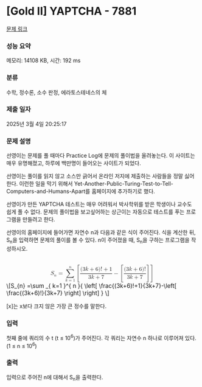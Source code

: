 # [Gold II] YAPTCHA - 7881 

[문제 링크](https://www.acmicpc.net/problem/7881) 

### 성능 요약

메모리: 14108 KB, 시간: 192 ms

### 분류

수학, 정수론, 소수 판정, 에라토스테네스의 체

### 제출 일자

2025년 3월 4일 20:25:17

### 문제 설명

<p>선영이는 문제를 풀 때마다 Practice Log에 문제의 풀이법을 올려놓는다. 이 사이트는 매우 유명해졌고, 하루에 백만명이 들어오는 사이트가 되었다.</p>

<p>선영이는 풀이를 읽지 않고 소스만 긁어서 온라인 저지에 제출하는 사람들을 정말 싫어한다. 이런한 일을 막기 위해서 Yet-Another-Public-Turing-Test-to-Tell-Computers-and-Humans-Apart를 홈페이지에 추가하기로 했다.</p>

<p>선영이가 만든 YAPTCHA 테스트는 매우 어려워서 박사학위를 받은 학생이나 교수도 쉽게 풀 수 없다. 문제의 풀이법을 보고싶어하는 상근이는 자동으로 테스트를 푸는 프로그램을 만들려고 한다.</p>

<p>선영이의 홈페이지에 들어가면 자연수 n과 다음과 같은 식이 주어진다. 식을 계산한 뒤, S<sub>n</sub>을 입력하면 문제의 풀이를 볼 수 있다. n이 주어졌을 때, S<sub>n</sub>을 구하는 프로그램을 작성하시오.</p>

<p><mjx-container class="MathJax" jax="CHTML" display="true" style="font-size: 109%; position: relative;"> <mjx-math display="true" class="MJX-TEX" aria-hidden="true" style="margin-left: 0px; margin-right: 0px;"><mjx-msub><mjx-mi class="mjx-i"><mjx-c class="mjx-c1D446 TEX-I"></mjx-c></mjx-mi><mjx-script style="vertical-align: -0.15em; margin-left: -0.032em;"><mjx-texatom size="s" texclass="ORD"><mjx-mi class="mjx-i"><mjx-c class="mjx-c1D45B TEX-I"></mjx-c></mjx-mi></mjx-texatom></mjx-script></mjx-msub><mjx-mo class="mjx-n" space="4"><mjx-c class="mjx-c3D"></mjx-c></mjx-mo><mjx-munderover space="4"><mjx-over style="padding-bottom: 0.192em; padding-left: 0.51em;"><mjx-texatom size="s" texclass="ORD"><mjx-mi class="mjx-i"><mjx-c class="mjx-c1D45B TEX-I"></mjx-c></mjx-mi></mjx-texatom></mjx-over><mjx-box><mjx-munder><mjx-row><mjx-base><mjx-mo class="mjx-lop"><mjx-c class="mjx-c2211 TEX-S2"></mjx-c></mjx-mo></mjx-base></mjx-row><mjx-row><mjx-under style="padding-top: 0.167em; padding-left: 0.086em;"><mjx-texatom size="s" texclass="ORD"><mjx-mi class="mjx-i"><mjx-c class="mjx-c1D458 TEX-I"></mjx-c></mjx-mi><mjx-mo class="mjx-n"><mjx-c class="mjx-c3D"></mjx-c></mjx-mo><mjx-mn class="mjx-n"><mjx-c class="mjx-c31"></mjx-c></mjx-mn></mjx-texatom></mjx-under></mjx-row></mjx-munder></mjx-box></mjx-munderover><mjx-texatom space="2" texclass="ORD"><mjx-mrow><mjx-mo class="mjx-s3"><mjx-c class="mjx-c5B TEX-S3"></mjx-c></mjx-mo><mjx-mfrac><mjx-frac type="d"><mjx-num><mjx-nstrut type="d"></mjx-nstrut><mjx-mrow><mjx-mo class="mjx-n"><mjx-c class="mjx-c28"></mjx-c></mjx-mo><mjx-mn class="mjx-n"><mjx-c class="mjx-c33"></mjx-c></mjx-mn><mjx-mi class="mjx-i"><mjx-c class="mjx-c1D458 TEX-I"></mjx-c></mjx-mi><mjx-mo class="mjx-n" space="3"><mjx-c class="mjx-c2B"></mjx-c></mjx-mo><mjx-mn class="mjx-n" space="3"><mjx-c class="mjx-c36"></mjx-c></mjx-mn><mjx-mo class="mjx-n"><mjx-c class="mjx-c29"></mjx-c></mjx-mo><mjx-mo class="mjx-n"><mjx-c class="mjx-c21"></mjx-c></mjx-mo><mjx-mo class="mjx-n" space="3"><mjx-c class="mjx-c2B"></mjx-c></mjx-mo><mjx-mn class="mjx-n" space="3"><mjx-c class="mjx-c31"></mjx-c></mjx-mn></mjx-mrow></mjx-num><mjx-dbox><mjx-dtable><mjx-line type="d"></mjx-line><mjx-row><mjx-den><mjx-dstrut type="d"></mjx-dstrut><mjx-mrow><mjx-mn class="mjx-n"><mjx-c class="mjx-c33"></mjx-c></mjx-mn><mjx-mi class="mjx-i"><mjx-c class="mjx-c1D458 TEX-I"></mjx-c></mjx-mi><mjx-mo class="mjx-n" space="3"><mjx-c class="mjx-c2B"></mjx-c></mjx-mo><mjx-mn class="mjx-n" space="3"><mjx-c class="mjx-c37"></mjx-c></mjx-mn></mjx-mrow></mjx-den></mjx-row></mjx-dtable></mjx-dbox></mjx-frac></mjx-mfrac><mjx-mo class="mjx-n" space="3"><mjx-c class="mjx-c2212"></mjx-c></mjx-mo><mjx-mrow space="3"><mjx-mo class="mjx-s3"><mjx-c class="mjx-c5B TEX-S3"></mjx-c></mjx-mo><mjx-mfrac><mjx-frac type="d"><mjx-num><mjx-nstrut type="d"></mjx-nstrut><mjx-mrow><mjx-mo class="mjx-n"><mjx-c class="mjx-c28"></mjx-c></mjx-mo><mjx-mn class="mjx-n"><mjx-c class="mjx-c33"></mjx-c></mjx-mn><mjx-mi class="mjx-i"><mjx-c class="mjx-c1D458 TEX-I"></mjx-c></mjx-mi><mjx-mo class="mjx-n" space="3"><mjx-c class="mjx-c2B"></mjx-c></mjx-mo><mjx-mn class="mjx-n" space="3"><mjx-c class="mjx-c36"></mjx-c></mjx-mn><mjx-mo class="mjx-n"><mjx-c class="mjx-c29"></mjx-c></mjx-mo><mjx-mo class="mjx-n"><mjx-c class="mjx-c21"></mjx-c></mjx-mo></mjx-mrow></mjx-num><mjx-dbox><mjx-dtable><mjx-line type="d"></mjx-line><mjx-row><mjx-den><mjx-dstrut type="d"></mjx-dstrut><mjx-mrow><mjx-mn class="mjx-n"><mjx-c class="mjx-c33"></mjx-c></mjx-mn><mjx-mi class="mjx-i"><mjx-c class="mjx-c1D458 TEX-I"></mjx-c></mjx-mi><mjx-mo class="mjx-n" space="3"><mjx-c class="mjx-c2B"></mjx-c></mjx-mo><mjx-mn class="mjx-n" space="3"><mjx-c class="mjx-c37"></mjx-c></mjx-mn></mjx-mrow></mjx-den></mjx-row></mjx-dtable></mjx-dbox></mjx-frac></mjx-mfrac><mjx-mo class="mjx-s3"><mjx-c class="mjx-c5D TEX-S3"></mjx-c></mjx-mo></mjx-mrow><mjx-mo class="mjx-s3"><mjx-c class="mjx-c5D TEX-S3"></mjx-c></mjx-mo></mjx-mrow></mjx-texatom></mjx-math><mjx-assistive-mml unselectable="on" display="block"><math xmlns="http://www.w3.org/1998/Math/MathML" display="block"><msub><mi>S</mi><mrow data-mjx-texclass="ORD"><mi>n</mi></mrow></msub><mo>=</mo><munderover><mo data-mjx-texclass="OP">∑</mo><mrow data-mjx-texclass="ORD"><mi>k</mi><mo>=</mo><mn>1</mn></mrow><mrow data-mjx-texclass="ORD"><mi>n</mi></mrow></munderover><mrow data-mjx-texclass="ORD"><mrow data-mjx-texclass="INNER"><mo data-mjx-texclass="OPEN">[</mo><mfrac><mrow><mo stretchy="false">(</mo><mn>3</mn><mi>k</mi><mo>+</mo><mn>6</mn><mo stretchy="false">)</mo><mo>!</mo><mo>+</mo><mn>1</mn></mrow><mrow><mn>3</mn><mi>k</mi><mo>+</mo><mn>7</mn></mrow></mfrac><mo>−</mo><mrow data-mjx-texclass="INNER"><mo data-mjx-texclass="OPEN">[</mo><mfrac><mrow><mo stretchy="false">(</mo><mn>3</mn><mi>k</mi><mo>+</mo><mn>6</mn><mo stretchy="false">)</mo><mo>!</mo></mrow><mrow><mn>3</mn><mi>k</mi><mo>+</mo><mn>7</mn></mrow></mfrac><mo data-mjx-texclass="CLOSE">]</mo></mrow><mo data-mjx-texclass="CLOSE">]</mo></mrow></mrow></math></mjx-assistive-mml><span aria-hidden="true" class="no-mathjax mjx-copytext">\[S_{n} =\sum _{ k=1 }^{ n }{ \left[ \frac{(3k+6)!+1}{3k+7}-\left[ \frac{(3k+6)!}{3k+7} \right]  \right]  }  \]</span> </mjx-container></p>

<p>[x]는 x보다 크지 않은 가장 큰 정수를 말한다.</p>

### 입력 

 <p>첫째 줄에 쿼리의 수 t (t ≤ 10<sup>6</sup>)가 주어진다. 각 쿼리는 자연수 n 하나로 이루어져 있다. (1 ≤ n ≤ 10<sup>6</sup>)</p>

### 출력 

 <p>입력으로 주어진 n에 대해서 S<sub>n</sub>을 출력한다. </p>

